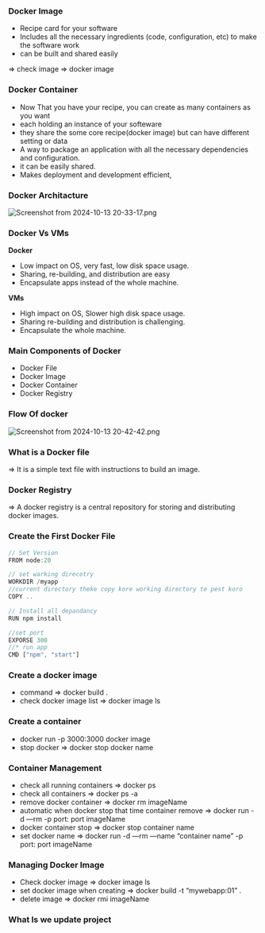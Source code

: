 ### Docker Image

- Recipe card for your software
- Includes all the necessary ingredients (code, configuration, etc) to make the software work
- can be built and shared easily

⇒ check image ⇒ docker image

### Docker Container

- Now That you have your recipe, you can create as many containers as you want
- each holding an instance of your softeware
- they share the some core recipe(docker image) but can have different setting or data
- A way to package an application with all the necessary dependencies and configuration.
- it can be easily shared.
- Makes deployment and development efficient,

### Docker Architacture

![Screenshot from 2024-10-13 20-33-17.png](https://prod-files-secure.s3.us-west-2.amazonaws.com/ef9c962e-3b4b-4ceb-adf7-9db20221cb08/5b421e1e-3dd3-4ab6-a59e-3b6fa60f99fb/Screenshot_from_2024-10-13_20-33-17.png)

### Docker Vs VMs

**Docker**

- Low impact on OS, very fast, low disk space usage.
- Sharing, re-building, and distribution are easy
- Encapsulate apps instead of the whole machine.

**VMs**

- High impact on OS, Slower high disk space usage.
- Sharing re-building and distribution is challenging.
- Encapsulate the whole machine.

### Main Components of Docker

- Docker File
- Docker Image
- Docker Container
- Docker Registry

### Flow Of docker

![Screenshot from 2024-10-13 20-42-42.png](https://prod-files-secure.s3.us-west-2.amazonaws.com/ef9c962e-3b4b-4ceb-adf7-9db20221cb08/1d146074-42b6-4718-943a-f79b41430bd4/Screenshot_from_2024-10-13_20-42-42.png)

### What is a Docker file

⇒ It is a simple text file with instructions to build an image.

### Docker Registry

⇒ A docker registry is a central repository for storing and distributing docker images.

### Create the First Docker File

```jsx
// Set Version
FROM node:20

// set warking direcotry
WORKDIR /myapp
//current directory theke copy kore working directory te pest koro
COPY ..

// Install all depandancy
RUN npm install

//set port
EXPORSE 300
//* run app
CMD ["npm", "start"]
```

### Create a docker image

- command ⇒ docker build .
- check docker image list ⇒ docker image ls

### Create a container

- docker run -p 3000:3000 docker image
- stop docker ⇒ docker stop docker name

### Container Management

- check all running containers ⇒ docker ps
- check all containers ⇒ docker ps -a
- remove docker container ⇒ docker rm imageName
- automatic when docker stop that time container remove ⇒ docker run -d —rm -p port: port imageName
- docker container stop ⇒ docker stop container name
- set docker name ⇒ docker run -d —rm —name “container name” -p port: port imageName

### Managing Docker Image

- Check docker image ⇒ docker image ls
- set docker image when creating ⇒ docker build -t “mywebapp:01” .
- delete image ⇒ docker rmi imageName

### What Is we update project
